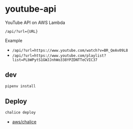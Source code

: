 # youtube-api

YouTube API on AWS Lambda

`/api/?url={URL}`

Example
- `/api/?url=https://www.youtube.com/watch?v=BR_QeAv09L8`
- `/api/?url=https://www.youtube.com/playlist?list=PLbWPytS1GWJJnhWo338YPZDNTTeCVIC37`

## dev

```bash
pipenv install
```

## Deploy

```bash
chalice deploy
```

- [aws/chalice](https://github.com/aws/chalice)
